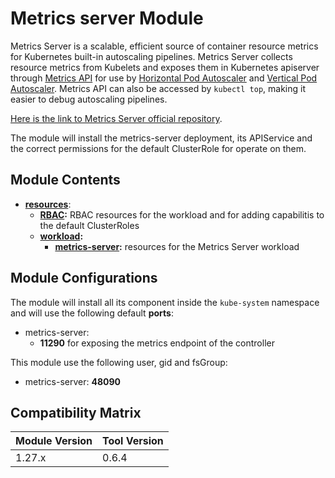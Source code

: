# Metrics server Module

Metrics Server is a scalable, efficient source of container resource metrics for Kubernetes built-in autoscaling pipelines.
Metrics Server collects resource metrics from Kubelets and exposes them in Kubernetes apiserver through [Metrics API]
for use by [Horizontal Pod Autoscaler] and [Vertical Pod Autoscaler]. Metrics API can also be accessed by `kubectl top`,
making it easier to debug autoscaling pipelines.

[Here is the link to Metrics Server official repository].

The module will install the metrics-server deployment, its APIService and the correct permissions for the default ClusterRole for operate on them.

## Module Contents

- **[resources](./base/resources)**:
  - **[RBAC](./base/resources/rbac):** RBAC resources for the workload and for adding capabilitis to the default ClusterRoles
  - **[workload](./base/resources/workloads):**
    - **[metrics-server](./base/resources/workloads/metrics-server):** resources for the Metrics Server workload

## Module Configurations

The module will install all its component inside the `kube-system` namespace and will use the following
default **ports**:

- metrics-server:
  - **11290** for exposing the metrics endpoint of the controller

This module use the following user, gid and fsGroup:

- metrics-server: **48090**

## Compatibility Matrix

| Module Version | Tool Version   |
|----------------|----------------|
| 1.27.x         | 0.6.4          |


[Here is the link to Metrics Server official repository]: https://github.com/kubernetes-sigs/metrics-server
	"Metrics Server GitHub Repository"
[Metrics API]: https://github.com/kubernetes/metrics
[Horizontal Pod Autoscaler]: https://kubernetes.io/docs/tasks/run-application/horizontal-pod-autoscale/
[Vertical Pod Autoscaler]: https://github.com/kubernetes/autoscaler/tree/master/vertical-pod-autoscaler/
